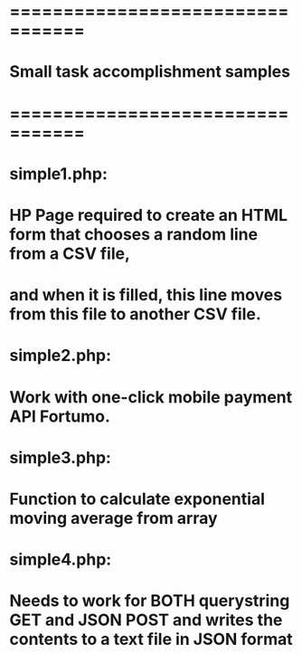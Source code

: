 # =================================
# Small task accomplishment samples
# =================================
# 
# simple1.php:
# HP Page required to create an HTML form that chooses a random line from a CSV file, 
# and when it is filled, this line moves from this file to another CSV file.
# 
# simple2.php:
# Work with one-click mobile payment API Fortumo.
# 
# simple3.php:
# Function to calculate exponential moving average from array
# 
# simple4.php:
# Needs to work for BOTH querystring GET and JSON POST and writes the contents to a text file in JSON format
